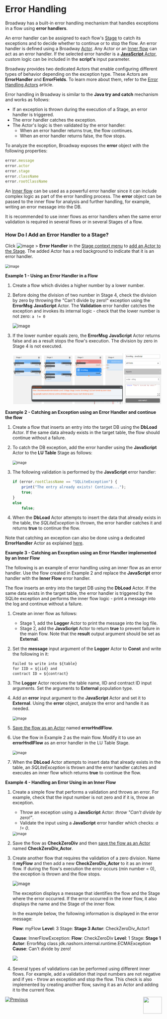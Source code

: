 #  Error Handling

Broadway has a built-in error handling mechanism that handles exceptions in a flow using **error handlers**. 

An error handler can be assigned to each flow's [Stage](19_broadway_flow_stages.md)  to catch its exceptions and to decide whether to continue or to stop the flow. An error handler is defined using a Broadway [Actor](03_broadway_actor.md). Any Actor or an [Inner flow](22_broadway_flow_inner_flows.md) can act as an error handler. If the selected error handler is a [**JavaScript** Actor](actors/01_javascript_actor.md), custom logic can be included in the **script's** input parameter. 

Broadway provides two dedicated Actors that enable configuring different types of behavior depending on the exception type. These Actors are **ErrorHandler** and **ErrorFields**. To learn more about them, refer to the [Error Handling Actors](actors/06_error_handling_actors.md) article.

Error handling in Broadway is similar to the **Java try and catch** mechanism and works as follows:

* If an exception is thrown during the execution of a Stage, an error handler is triggered.
* The error handler catches the exception.
* The Actor's logic is then validated by the error handler: 
  * When an error handler returns true, the flow continues.
  * When an error handler returns false, the flow stops.

To analyze the exception, Broadway exposes the **error** object with the following properties:

~~~javascript
error.message
error.actor
error.stage
error.className
error.rootClassName
~~~

An [Inner flow](22_broadway_flow_inner_flows.md) can be used as a powerful error handler since it can include complex logic as part of the error handling process. The **error** object can be passed to the inner flow for analysis and further handling, for example, writing an error message into the DB.

It is recommended to use inner flows as error handlers when the same error validation is required in several flows or in several Stages of a flow.

### How Do I Add an Error Handler to a Stage?

Click ![image](images/99_19_dots.PNG) > **Error Handler** in the [Stage context menu](18_broadway_flow_window.md#stage-context-menu) to [add an Actor to the Stage](03_broadway_actor.md#how-do-i-add-actor-to-stage). The added Actor has a red background to indicate that it is an error handler.

<img src="images/99_24_01.PNG" alt="image" style="zoom:80%;" />

**Example 1 - Using an Error Handler in a Flow** 

1. Create a flow which divides a higher number by a lower number. 

2. Before doing the division of two number in Stage 4, check the division by zero by throwing the "Can't divide by zero!" exception using the **ErrorMsg** **JavaScript** Actor. The **Validation** error handler catches the exception and invokes its internal logic - check that the lower number is not zero: ```a != 0```

   ![image](images/99_24_02.PNG)

3. If the lower number equals zero, the **ErrorMsg** **JavaScript** Actor returns false and as a result stops the flow's execution.  The division by zero in Stage 4 is not executed.

   ![image](images/99_24_03.PNG)

**Example 2 - Catching an Exception using an Error Handler and continue the flow**

1. Create a flow that inserts an entry into the target DB using the **DbLoad** Actor. If the same data already exists in the target table, the flow should continue without a failure.

2. To catch the DB exception, add the error handler using the **JavaScript** Actor to the **LU Table** Stage as follows:

   <img src="images/99_24_08.PNG" alt="image" style="zoom:80%;" />

3. The following validation is performed by the **JavaScript** error handler:

   ~~~javascript
   if (error.rootClassName == "SQLiteException") {
       print("The entry already exists! Continue...");
       true;
   }
   else
       false;
   ~~~

4. When the **DbLoad** Actor attempts to insert the data that already exists in the table, the *SQLiteException* is thrown, the error handler catches it and returns **true** to continue the flow.

Note that catching an exception can also be done using a dedicated **ErrorHandler** Actor as explained [here](actors/06_error_handling_actors.md).

**Example 3 - Catching an Exception using an Error Handler implemented by an Inner Flow**

The following is an example of error handling using an inner flow as an error handler. Use the flow created in Example 2 and replace the **JavaScript** error handler with the **Inner Flow** error handler. 

The flow inserts an entry into the target DB using the **DbLoad** Actor. If the same data exists in the target table, the error handler is triggered by the SQLite exception and performs the inner flow logic - print a message into the log and continue without a failure.

1. Create an inner flow as follows:
   -  Stage 1, add the **Logger** Actor to print the message into the log file.
   -  Stage 2, add the **JavaScript** Actor to return **true** to prevent failure in the main flow. Note that the **result** output argument should be set as **External**. 

2. Set the **message** input argument of the **Logger** Actor to **Const** and write the following in it:

   ~~~
   Failed to write into ${table} 
   for IID = ${iid} and 
   contract ID = ${contract}
   ~~~

3. The **Logger** Actor receives the table name, IID and contract ID input arguments. Set the arguments to **External** population type.

4. Add an **error** input argument to the  **JavaScript** Actor and set it to **External**. Using the **error** object, analyze the error and handle it as needed.

   <img src="images/99_24_09.PNG" alt="image" style="zoom:80%;" />

5. [Save the flow as an Actor](22_broadway_flow_inner_flows.md#save-as-actor) named **errorHndlFlow**. 

6. Use the flow in Example 2 as the main flow. Modify it to use an **errorHndlFlow** as an error handler in the LU Table Stage. 

   <img src="images/99_24_10.PNG" alt="image" style="zoom:80%;" />

7. When the **DbLoad** Actor attempts to insert data that already exists in the table, an *SQLiteException* is thrown and the error handler catches and executes an inner flow which returns **true** to continue the flow.

**Example 4 - Handling an Error Using in an Inner Flow**

1. Create a simple flow that performs a validation and throws an error. For example, check that the input number is not zero and if it is, throw an exception. 

   - Throw an exception using a **JavaScript** Actor: *throw "Can't divide by zero!"*.
   - Validate the input using a **JavaScript** error handler which checks: *a != 0*.

   <img src="images/99_24_04.PNG" alt="image" style="zoom:80%;" />

2. Save the flow as **CheckZeroDiv** and then [save the flow as an Actor](22_broadway_flow_inner_flows.md#save-as-actor) named **CheckZeroDiv_Actor**.

3. Create another flow that requires the validation of a zero division. Name it **myFlow** and then add a new **CheckZeroDiv_Actor** to it as an inner flow. If during the flow's execution the error occurs (min number = 0), the exception is thrown and the flow stops.

   ![image](images/99_24_05.PNG)

   The exception displays a message that identifies the flow and the Stage where the error occurred. If the error occurred in the inner flow, it also displays the name and the Stage of the inner flow.

   In the example below, the following information is displayed in the error message:

   **Flow**: myFlow **Level**: 3 Stage: **Stage 3 Actor**: CheckZeroDiv_Actor1  

   **Cause**:  InnerFlowException: **Flow**: CheckZeroDiv **Level**: 1 Stage: **Stage 1 Actor**: ErrorMsg  class jdk.nashorn.internal.runtime.ECMAException **Cause**: Can't divide by zero!

   <img src="images/99_24_06.png"/>

4. Several types of validations can be performed using different inner flows. For example, add a validation that input numbers are not negative and if yes - throw an exception and stop the flow. This check is also implemented by creating another flow, saving it as an Actor and adding it to the current flow.

   

[![Previous](/articles/images/Previous.png)](23_transactions.md)[<img align="right" width="60" height="54" src="/articles/images/Next.png">](25_broadway_flow_window_run_and_debug_flow.md)

